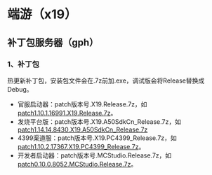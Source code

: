 # 端游（x19）
## 补丁包服务器（gph）
### 1、补丁包
热更新补丁包，安装包文件会在.7z前加.exe，调试版会将Release替换成Debug。
* 官服启动器：patch版本号.X19.Release.7z，如[patch1.10.1.16991.X19.Release.7z](https://x19.gph.netease.com/patch1.10.1.16991.X19.Release.7z)。
* 发烧平台版：patch版本号.X19.A50SdkCn_Release.7z，如[patch1.14.14.8430.X19.A50SdkCn_Release.7z](https://x19.gph.netease.com/patch1.14.14.8430.X19.A50SdkCn_Release.7z)
* 4399渠道服：patch版本号.X19.PC4399_Release.7z，如[patch1.10.2.17367.X19.PC4399_Release.7z](https://x19.gph.netease.com/patch1.10.2.17367.X19.PC4399_Release.7z)。
* 开发者启动器：patch版本号.MCStudio.Release.7z，如[patch0.10.0.8052.MCStudio.Release.7z](https://x19.gph.netease.com/patch0.10.0.8052.MCStudio.Release.7z)。